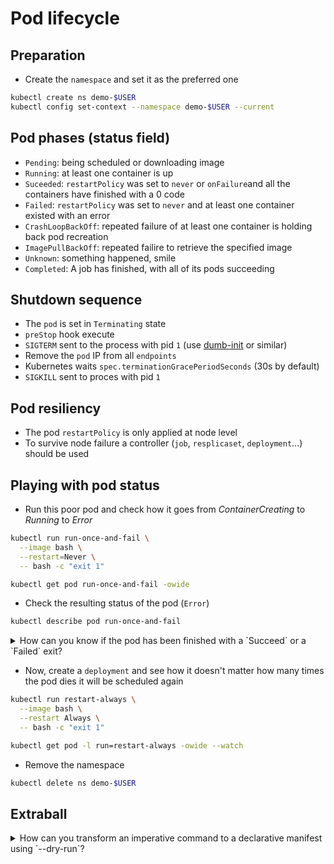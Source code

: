 # Pod lifecycle


## Preparation

* Create the `namespace` and set it as the preferred one

```bash
kubectl create ns demo-$USER
kubectl config set-context --namespace demo-$USER --current
```

## Pod phases (status field)

* `Pending`: being scheduled or downloading image
* `Running`: at least one container is up
* `Suceeded`: `restartPolicy` was set to `never` or `onFailure`and all the containers have finished with a 0 code
* `Failed`: `restartPolicy` was set to `never` and at least one container existed with an error
* `CrashLoopBackOff`: repeated failure of at least one container is holding back pod recreation
* `ImagePullBackOff`: repeated failire to retrieve the specified image
* `Unknown`: something happened, smile
* `Completed`: A job has finished, with all of its pods succeeding

## Shutdown sequence

* The `pod` is set in `Terminating` state
* `preStop` hook execute
* `SIGTERM` sent to the process with pid `1` (use [dumb-init](https://github.com/Yelp/dumb-init) or similar)
* Remove the `pod` IP from all `endpoints`
* Kubernetes waits `spec.terminationGracePeriodSeconds` (30s by default)
* `SIGKILL` sent to proces with pid `1`

## Pod resiliency

* The pod `restartPolicy` is only applied at node level
* To survive node failure a controller (`job`, `resplicaset`, `deployment`...) should be used

## Playing with pod status

* Run this poor pod and check how it goes from *ContainerCreating* to *Running* to *Error*

```bash
kubectl run run-once-and-fail \
  --image bash \
  --restart=Never \
  -- bash -c "exit 1"

kubectl get pod run-once-and-fail -owide
```

* Check the resulting status of the pod (`Error`)

```bash
kubectl describe pod run-once-and-fail
```

<details>
<summary>
How can you know if the pod has been finished with a `Succeed` or a `Failed` exit?
</summary>

```bash
kubectl get pod run-once-and-fail -o json | jq .status.containerStatuses[].state
```
</details>

* Now, create a `deployment` and see how it doesn't matter how many times the pod dies it will be scheduled again

```bash
kubectl run restart-always \
  --image bash \
  --restart Always \
  -- bash -c "exit 1"

kubectl get pod -l run=restart-always -owide --watch
```

* Remove the namespace

```bash
kubectl delete ns demo-$USER
```


## Extraball

<details>
<summary>
How can you transform an imperative command to a declarative manifest using `--dry-run`?
</summary>

```bash
kubectl run run-once-and-fail \
  --image=busybox \
  --restart=Never \
  -n demo-$USER \
  --dry-run=True \
  -oyaml \
  -- sh -c "exit 1" 
```
</details>
